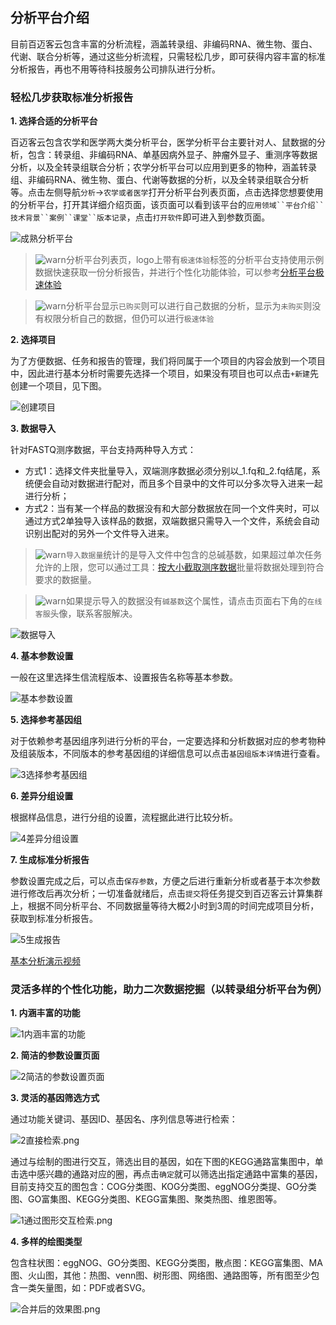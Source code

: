 ## 分析平台介绍

目前百迈客云包含丰富的分析流程，涵盖转录组、非编码RNA、微生物、蛋白、代谢、联合分析等，通过这些分析流程，只需轻松几步，即可获得内容丰富的标准分析报告，再也不用等待科技服务公司排队进行分析。

### 轻松几步获取标准分析报告

**1. 选择合适的分析平台**

百迈客云包含农学和医学两大类分析平台，医学分析平台主要针对人、鼠数据的分析，包含：转录组、非编码RNA、单基因病外显子、肿瘤外显子、重测序等数据分析，以及全转录组联合分析；农学分析平台可以应用到更多的物种，涵盖转录组、非编码RNA、微生物、蛋白、代谢等数据的分析，以及全转录组联合分析等。点击左侧导航`分析`->`农学或者医学`打开分析平台列表页面，点击选择您想要使用的分析平台，打开其详细介绍页面，该页面可以看到该平台的`应用领域``平台介绍``技术背景``案例``课堂``版本记录`，点击`打开软件`即可进入到参数页面。

![成熟分析平台](./workflow-help/excellent_app.png)

> ![warn](../basic-img/warning.png)分析平台列表页，logo上带有`极速体验`标签的分析平台支持使用示例数据快速获取一份分析报告，并进行个性化功能体验，可以参考[分析平台极速体验](quick-use-workflow.md)

> ![warn](../basic-img/warning.png)分析平台显示`已购买`则可以进行自己数据的分析，显示为`未购买`则没有权限分析自己的数据，但仍可以进行`极速体验`

**2. 选择项目**

为了方便数据、任务和报告的管理，我们将同属于一个项目的内容会放到一个项目中，因此进行基本分析时需要先选择一个项目，如果没有项目也可以点击`+新建`先创建一个项目，见下图。

![创建项目](./workflow-help/create_project.png)

**3. 数据导入**

针对FASTQ测序数据，平台支持两种导入方式：
* 方式1：选择文件夹批量导入，双端测序数据必须分别以_1.fq和_2.fq结尾，系统便会自动对数据进行配对，而且多个目录中的文件可以分多次导入进来一起进行分析；
* 方式2：当有某一个样品的数据没有和大部分数据放在同一个文件夹时，可以通过方式2单独导入该样品的数据，双端数据只需导入一个文件，系统会自动识别出配对的另外一个文件导入进来。
    
> ![warn](../basic-img/warning.png)`导入数据量`统计的是导入文件中包含的总碱基数，如果超过单次任务允许的上限，您可以通过工具：[按大小截取测序数据](https://international.biocloud.net/zh/software/tools/detail/small/8a8300b25beace85015bead6d9080041)批量将数据处理到符合要求的数据量。

> ![warn](../basic-img/warning.png)如果提示导入的数据没有`碱基数`这个属性，请点击页面右下角的`在线客服`头像，联系客服解决。

![数据导入](./workflow-help/1数据导入.png)

**4. 基本参数设置**

一般在这里选择生信流程版本、设置报告名称等基本参数。

![基本参数设置](./workflow-help/2基本参数设置.png)

**5. 选择参考基因组**

对于依赖参考基因组序列进行分析的平台，一定要选择和分析数据对应的参考物种及组装版本，不同版本的参考基因组的详细信息可以点击`基因组版本详情`进行查看。

![3选择参考基因组](./workflow-help/3选择参考基因组.png)

**6. 差异分组设置**

根据样品信息，进行分组的设置，流程据此进行比较分析。

![4差异分组设置](./workflow-help/4差异分组设置.png)

**7. 生成标准分析报告**

参数设置完成之后，可以点击`保存参数`，方便之后进行重新分析或者基于本次参数进行修改后再次分析；一切准备就绪后，点击`提交`将任务提交到百迈客云计算集群上，根据不同分析平台、不同数据量等待大概2小时到3周的时间完成项目分析，获取到标准分析报告。

![5生成报告](./workflow-help/5生成报告.png)

[基本分析演示视频](https://img.biocloud.net/docs/workflow-on-bmkcloud/基本分析201806.mp4)

### 灵活多样的个性化功能，助力二次数据挖掘（以转录组分析平台为例）

**1. 内涵丰富的功能**

![1内涵丰富的功能](./workflow-help/1内涵丰富的功能.png)

**2. 简洁的参数设置页面**

![2简洁的参数设置页面](./workflow-help/2简洁的参数设置页面.png)

**3. 灵活的基因筛选方式**

通过功能关键词、基因ID、基因名、序列信息等进行检索：

![2直接检索.png](./workflow-help/2直接检索.png.png)

通过与绘制的图进行交互，筛选出目的基因，如在下图的KEGG通路富集图中，单击选中感兴趣的通路对应的圈，再点击`确定`就可以筛选出指定通路中富集的基因，目前支持交互的图包含：COG分类图、KOG分类图、eggNOG分类提、GO分类图、GO富集图、KEGG分类图、KEGG富集图、聚类热图、维恩图等。

![1通过图形交互检索.png](./workflow-help/1通过图形交互检索.png)

**4. 多样的绘图类型**

包含柱状图：eggNOG、GO分类图、KEGG分类图，散点图：KEGG富集图、MA图、火山图，其他：热图、venn图、树形图、网络图、通路图等，所有图至少包含一类矢量图，如：PDF或者SVG。

![合并后的效果图.png](./workflow-help/合并后的效果图.png)